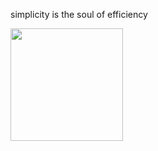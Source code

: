 simplicity is the soul of efficiency

<a href="https://github.com/graziele-fagundes" title="Graziele">
  <img height="180em" src="https://github-readme-stats.vercel.app/api?username=graziele-fagundes&hide=stars&theme=dark&show_icons=true" />
</a>

<!---
enj0yy/enj0yy is a ✨ special ✨ repository because its `README.md` (this file) appears on your GitHub profile.
You can click the Preview link to take a look at your changes.
--->
